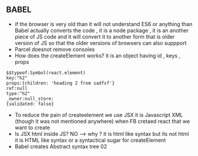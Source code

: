 ## BABEL

- if the browser is very old than it will not understand ES6 or anything than Babel actually converts the code , it is a node package , it is an another piece of JS code and it will convert it to another form that is older version of JS so that the older versions of browsers can also suppport
- Parcel doesnot remove consoles
- How does the createElement works? it is an object having id , keys , props

```
$$typeof:Symbol(react.element)
key:"h2"
props:{children: 'heading 2 from sadfsf'}
ref:null
type:"h2"
_owner:null_store:
{validated: false}
```

- To reduce the pain of createelement we use JSX it is Javascript XML (though it was not mentioned anywhere) when FB cretaed react that we want to create 
- Is JSX html inside JS? NO --> why ? it is html like syntax but its not html it is HTML like syntax or a syntactical sugar for createElement
- Babel creates Abstract syntax tree 02
